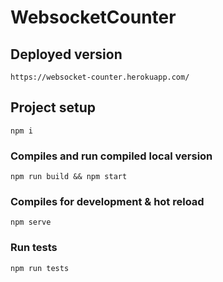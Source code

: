# WebsocketCounter

## Deployed version
```
https://websocket-counter.herokuapp.com/
```

## Project setup
```
npm i
```

### Compiles and run compiled local version
```
npm run build && npm start
```

### Compiles for development & hot reload
```
npm serve 
```

### Run tests
```
npm run tests
```
